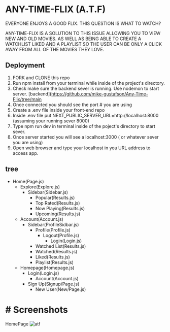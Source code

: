 
# ANY-TIME-FLIX (A.T.F)

EVERYONE ENJOYS A GOOD FLIX. THIS QUESTION IS WHAT TO WATCH?

ANY-TIME-FLIX IS A SOLUTION TO THIS ISSUE ALLOWING YOU TO VIEW NEW AND OLD MOVIES. AS WELL AS BEING ABLE TO CREATE A WATCHLIST LIKED AND A PLAYLIST SO THE USER CAN BE ONLY A CLICK AWAY FROM ALL OF THE MOVIES THEY LOVE.


## Deployment

1. FORK and CLONE this repo
2. Run npm install from your terminal while inside of the project's directory.
3. Check make sure the backend sever is running. Use nodemon to start server. [backend](https://github.com/mike-gustafson/Any-Time-Flix/tree/main
4. Once connected you should see the port # you are using 
5. Create a .env file inside your front-end repo
6. Inside .env file put NEXT_PUBLIC_SERVER_URL=http://localhost:8000 (assuming your running sever 8000)
7. Type npm run dev in terminal inside of the poject's directory to start sever.
8. Once server started you will see a localhost:3000 ( or whatever sever you are using)
9. Open web browser and type your localhost in you URL address to access app.



## tree
- Home(Page.js)
  - Explore(Explore.js)
    - Sidebar(Sidebar.js)
      - Popular(Results.js)
      - Top Rated(Results.js)
      - Now Playing(Results.js)
      - Upcoming(Results.js)
  - Account(Account.js)
    - Sidebar(ProfileSidbar.js)
      - Profile(Profile.js)
        - Logout(Profile.js)
          - Login(Login.js)
      - Watched List(Results.js)
      - Watched(Results.js)
      - Liked(Results.js)
      - Playlist(Results.js)
  - Homepage(Homepage.js)
    - Login(Login.js)
      - Account(Account.js)
    - Sign Up(Signup/Page.js)
      - New User(New/Page.js)


# # Screenshots
HomePage
![atf ](https://github.com/SEIRFX-822/mern-auth-frontend/assets/142261380/5463b1e1-3b1f-4f3f-a3eb-be55643ab5b1)